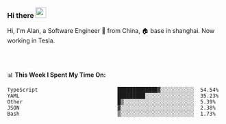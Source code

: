 ### Hi there <img src="https://media.giphy.com/media/hvRJCLFzcasrR4ia7z/giphy.gif" width="25px">

<!-- ![visitors](https://visitor-badge.glitch.me/badge?page_id=dislfyer.dislfyer) -->

Hi, I'm Alan, a Software Engineer 🚀 from China, 🏠 base in shanghai. Now working in Tesla.

<br/>
<br/>

📊 **This Week I Spent My Time On:**


<!--START_SECTION:waka-->

```text
TypeScript                          █████████████▓░░░░░░░░░░░  54.54%
YAML                                █████████░░░░░░░░░░░░░░░░  35.23%
Other                               █▒░░░░░░░░░░░░░░░░░░░░░░░  5.39%
JSON                                ▓░░░░░░░░░░░░░░░░░░░░░░░░  2.38%
Bash                                ▒░░░░░░░░░░░░░░░░░░░░░░░░  1.73%
```

<!--END_SECTION:waka-->

<!--
**About Me:**
 -->
